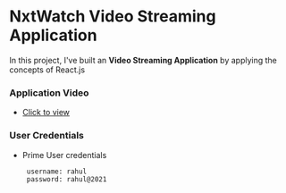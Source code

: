 # NxtWatch Video Streaming Application

In this project, I've built an **Video Streaming Application** by applying the concepts of React.js


### Application Video

- [Click to view](https://youtu.be/ke3oCd0q3aU)


### User Credentials

- Prime User credentials

  ```text
   username: rahul
   password: rahul@2021
  ```
